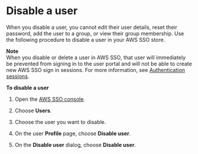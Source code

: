 # Disable a user<a name="disableuser"></a>

When you disable a user, you cannot edit their user details, reset their password, add the user to a group, or view their group membership\. Use the following procedure to disable a user in your AWS SSO store\. 

**Note**  
When you disable or delete a user in AWS SSO, that user will immediately be prevented from signing in to the user portal and will not be able to create new AWS SSO sign in sessions\. For more information, see [Authentication sessions](authconcept.md#sessionsconcept)\.

**To disable a user**

1. Open the [AWS SSO console](https://console.aws.amazon.com/singlesignon)\.

1. Choose **Users**\.

1. Choose the user you want to disable\.

1. On the user **Profile** page, choose **Disable user**\.

1. On the **Disable user** dialog, choose **Disable user**\.